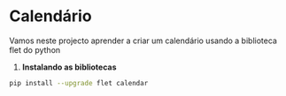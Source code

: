 # Calendário

Vamos neste projecto aprender a criar um calendário usando a biblioteca flet do python

1. **Instalando as bibliotecas**
```bash
pip install --upgrade flet calendar
```